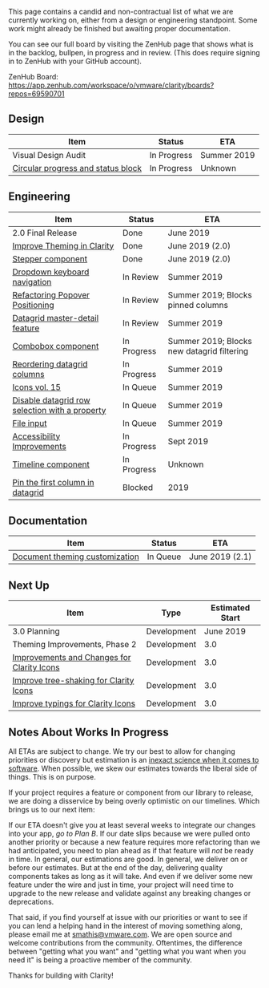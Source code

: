 This page contains a candid and non-contractual list of what we are currently working on, either from a design or engineering standpoint. Some work might already be finished but awaiting proper documentation.

You can see our full board by visiting the ZenHub page that shows what is in the backlog, bullpen, in progress and in review. (This does require signing in to ZenHub with your GitHub account).

ZenHub Board: https://app.zenhub.com/workspace/o/vmware/clarity/boards?repos=69590701

## Design
Item|Status|ETA
----|----|----
Visual Design Audit|In Progress|Summer 2019
[Circular progress and status block](https://github.com/vmware/clarity/issues/2245)|In Progress|Unknown

## Engineering
Item|Status|ETA
----|----|----
2.0 Final Release|Done|June 2019
[Improve Theming in Clarity](https://github.com/vmware/clarity/issues/2770)|Done|June 2019 (2.0)
[Stepper component](https://github.com/vmware/clarity/issues/2503)|Done|June 2019 (2.0)
[Dropdown keyboard navigation](https://github.com/vmware/clarity/issues/2543)|In Review|Summer 2019
[Refactoring Popover Positioning](https://github.com/vmware/clarity/issues/2683)|In Review|Summer 2019; Blocks pinned columns
[Datagrid master-detail feature](https://github.com/vmware/clarity/issues/2005)|In Review|Summer 2019
[Combobox component](https://github.com/vmware/clarity/issues/248)|In Progress|Summer 2019; Blocks new datagrid filtering
[Reordering datagrid columns](https://github.com/vmware/clarity/issues/1771)|In Progress|Summer 2019
[Icons vol. 15](https://github.com/vmware/clarity/issues/3309)|In Queue|Summer 2019
[Disable datagrid row selection with a property](https://github.com/vmware/clarity/issues/1018)|In Queue|Summer 2019
[File input](https://github.com/vmware/clarity/issues/672)|In Queue|Summer 2019
[Accessibility Improvements](https://github.com/vmware/clarity/labels/Accessibility)|In Progress|Sept 2019
[Timeline component](https://github.com/vmware/clarity/issues/1633)|In Progress|Unknown
[Pin the first column in datagrid](https://github.com/vmware/clarity/issues/1586)|Blocked|2019

## Documentation
Item|Status|ETA
----|----|----
[Document theming customization](https://github.com/vmware/clarity/issues/1586)|In Queue|June 2019 (2.1)

## Next Up
Item|Type|Estimated Start
----|----|----
3.0 Planning|Development|June 2019
Theming Improvements, Phase 2|Development|3.0
[Improvements and Changes for Clarity Icons](https://github.com/vmware/clarity/issues/2052)|Development|3.0
[Improve tree-shaking for Clarity Icons](https://github.com/vmware/clarity/issues/2599)|Development|3.0
[Improve typings for Clarity Icons](https://github.com/vmware/clarity/issues/3337)|Development|3.0

## Notes About Works In Progress

All ETAs are subject to change. We try our best to allow for changing priorities or discovery but estimation is an [inexact science when it comes to software](https://techcrunch.com/2016/04/30/estimate-thrice-develop-once/). When possible, we skew our estimates towards the liberal side of things. This is on purpose.

If your project requires a feature or component from our library to release, we are doing a disservice by being overly optimistic on our timelines. Which brings us to our next item:

If our ETA doesn't give you at least several weeks to integrate our changes into your app, _go to Plan B_. If our date slips because we were pulled onto another priority or because a new feature requires more refactoring than we had anticipated, you need to plan ahead as if that feature will _not_ be ready in time. In general, our estimations are good. In general, we deliver on or before our estimates. But at the end of the day, delivering quality components takes as long as it will take. And even if we deliver some new feature under the wire and just in time, your project will need time to upgrade to the new release and validate against any breaking changes or deprecations.

That said, if you find yourself at issue with our priorities or want to see if you can lend a helping hand in the interest of moving something along, please email me at [smathis@vmware.com](mailto:smathis@vmware.coml). We are open source and welcome contributions from the community. Oftentimes, the difference between "getting what you want" and "getting what you want when you need it" is being a proactive member of the community.

Thanks for building with Clarity!
